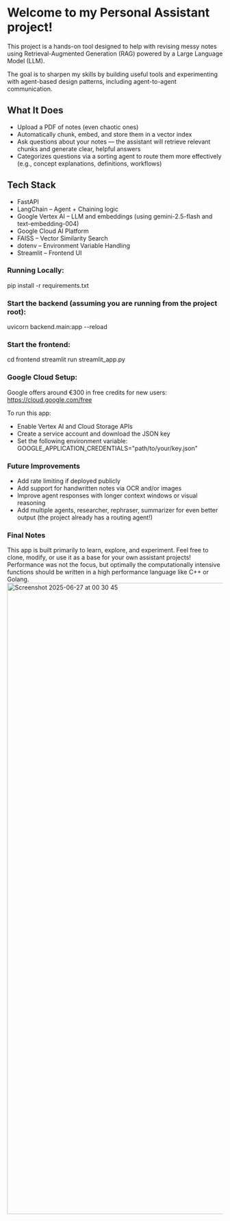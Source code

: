 <h1>Welcome to my Personal Assistant project!</h1>

This project is a hands-on tool designed to help with revising messy notes using Retrieval-Augmented Generation (RAG) powered by a Large Language Model (LLM).

The goal is to sharpen my skills by building useful tools and experimenting with agent-based design patterns, including agent-to-agent communication.

<h2>What It Does</h2>

- Upload a PDF of notes (even chaotic ones)
- Automatically chunk, embed, and store them in a vector index
- Ask questions about your notes — the assistant will retrieve relevant chunks and generate clear, helpful answers
- Categorizes questions via a sorting agent to route them more effectively (e.g., concept explanations, definitions, workflows)
 

<h2>Tech Stack </h2>

- FastAPI
- LangChain – Agent + Chaining logic
- Google Vertex AI – LLM and embeddings (using gemini-2.5-flash and text-embedding-004)
- Google Cloud AI Platform
- FAISS – Vector Similarity Search
- dotenv – Environment Variable Handling
- Streamlit – Frontend UI

<h3>Running Locally:</h3>
pip install -r requirements.txt

<h3>Start the backend (assuming you are running from the project root):</h3>
uvicorn backend.main:app --reload

<h3>Start the frontend:</h3>
cd frontend
streamlit run streamlit_app.py

<h3>Google Cloud Setup:</h3>

Google offers around €300 in free credits for new users:
https://cloud.google.com/free


</h3>To run this app:</h3>

- Enable Vertex AI and Cloud Storage APIs
- Create a service account and download the JSON key
- Set the following environment variable: GOOGLE_APPLICATION_CREDENTIALS="path/to/your/key.json"


<h3>Future Improvements</h3> 

- Add rate limiting if deployed publicly
- Add support for handwritten notes via OCR and/or images
- Improve agent responses with longer context windows or visual reasoning
- Add multiple agents, researcher, rephraser, summarizer for even better output (the project already has a routing agent!)


<h3>Final Notes</h3>
This app is built primarily to learn, explore, and experiment.
Feel free to clone, modify, or use it as a base for your own assistant projects!
Performance was not the focus, but optimally the computationally intensive functions should be written in a high performance language like C++ or Golang.



<img width="1470" alt="Screenshot 2025-06-27 at 00 30 45" src="https://github.com/user-attachments/assets/3a541401-e74e-4e31-af48-69b8e15ef4c6" />

